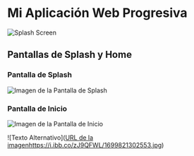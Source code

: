 # Mi Aplicación Web Progresiva

![Splash Screen](public/imag/wolfer.png)

## Pantallas de Splash y Home

### Pantalla de Splash

![Imagen de la Pantalla de Splash](public/images/splash.png)

### Pantalla de Inicio

![Imagen de la Pantalla de Inicio](public/images/home.png)

![Texto Alternativo]([URL de la imagen](https://i.ibb.co/zJ9QFWL/1699821302553.jpg)https://i.ibb.co/zJ9QFWL/1699821302553.jpg)

